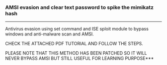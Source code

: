 ### AMSI evasion and clear text password to spike the mimikatz hash
-------------------------------------------------------------------------------------------------------------------------------
Antivirus evasion using set command and ISE sploit module to bypass windows and anti-malware scan and AMSI.

CHECK THE ATTACHED PDF TUTORIAL AND FOLLOW THE STEPS.

PLEASE NOTE THAT THIS METHOD HAS BEEN PATCHED SO IT WILL NEVER BYPASS AMSI BUT STILL USEFUL FOR LEARNING PURPOSE***
